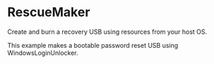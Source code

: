 # RescueMaker

Create and burn a recovery USB using resources from your host OS.

This example makes a bootable password reset USB using WindowsLoginUnlocker.
